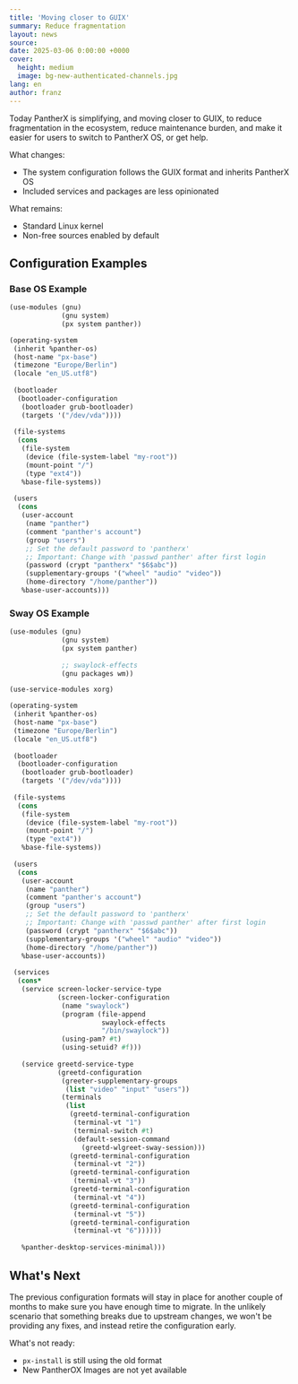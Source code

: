```yaml
---
title: 'Moving closer to GUIX'
summary: Reduce fragmentation
layout: news
source:
date: 2025-03-06 0:00:00 +0000
cover:
  height: medium
  image: bg-new-authenticated-channels.jpg
lang: en
author: franz
---
```


Today PantherX is simplifying, and moving closer to GUIX, to reduce fragmentation in the ecosystem, reduce maintenance burden, and make it easier for users to switch to PantherX OS, or get help.

What changes:

- The system configuration follows the GUIX format and inherits PantherX OS
- Included services and packages are less opinionated

What remains:

- Standard Linux kernel
- Non-free sources enabled by default

## Configuration Examples

### Base OS Example

```scheme
(use-modules (gnu)
             (gnu system)
             (px system panther))

(operating-system
 (inherit %panther-os)
 (host-name "px-base")
 (timezone "Europe/Berlin")
 (locale "en_US.utf8")
 
 (bootloader
  (bootloader-configuration
   (bootloader grub-bootloader)
   (targets '("/dev/vda"))))
 
 (file-systems
  (cons
   (file-system
    (device (file-system-label "my-root"))
    (mount-point "/")
    (type "ext4"))
   %base-file-systems))
 
 (users
  (cons
   (user-account
    (name "panther")
    (comment "panther's account")
    (group "users")
    ;; Set the default password to 'pantherx'
    ;; Important: Change with 'passwd panther' after first login
    (password (crypt "pantherx" "$6$abc"))
    (supplementary-groups '("wheel" "audio" "video"))
    (home-directory "/home/panther"))
   %base-user-accounts)))
```

### Sway OS Example

```scheme
(use-modules (gnu)
             (gnu system)
             (px system panther)
       
             ;; swaylock-effects
             (gnu packages wm))

(use-service-modules xorg)

(operating-system
 (inherit %panther-os)
 (host-name "px-base")
 (timezone "Europe/Berlin")
 (locale "en_US.utf8")
 
 (bootloader
  (bootloader-configuration
   (bootloader grub-bootloader)
   (targets '("/dev/vda"))))
 
 (file-systems
  (cons
   (file-system
    (device (file-system-label "my-root"))
    (mount-point "/")
    (type "ext4"))
   %base-file-systems))
 
 (users
  (cons
   (user-account
    (name "panther")
    (comment "panther's account")
    (group "users")
    ;; Set the default password to 'pantherx'
    ;; Important: Change with 'passwd panther' after first login
    (password (crypt "pantherx" "$6$abc"))
    (supplementary-groups '("wheel" "audio" "video"))
    (home-directory "/home/panther"))
   %base-user-accounts))
 
 (services
  (cons*
   (service screen-locker-service-type
            (screen-locker-configuration
             (name "swaylock")
             (program (file-append
                       swaylock-effects
                       "/bin/swaylock"))
             (using-pam? #t)
             (using-setuid? #f)))
   
   (service greetd-service-type
            (greetd-configuration
             (greeter-supplementary-groups
              (list "video" "input" "users"))
             (terminals
              (list
               (greetd-terminal-configuration
                (terminal-vt "1")
                (terminal-switch #t)
                (default-session-command
                  (greetd-wlgreet-sway-session)))
               (greetd-terminal-configuration
                (terminal-vt "2"))
               (greetd-terminal-configuration
                (terminal-vt "3"))
               (greetd-terminal-configuration
                (terminal-vt "4"))
               (greetd-terminal-configuration
                (terminal-vt "5"))
               (greetd-terminal-configuration
                (terminal-vt "6"))))))
   
   %panther-desktop-services-minimal)))
```

## What's Next

The previous configuration formats will stay in place for another couple of months to make sure you have enough time to migrate. In the unlikely scenario that something breaks due to upstream changes, we won't be providing any fixes, and instead retire the configuration early.

What's not ready:

- `px-install` is still using the old format
- New PantherOX Images are not yet available